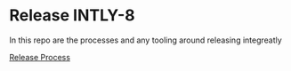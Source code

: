 # Release INTLY-8

In this repo are the processes and any tooling around releasing integreatly

[Release Process](./process.md)
